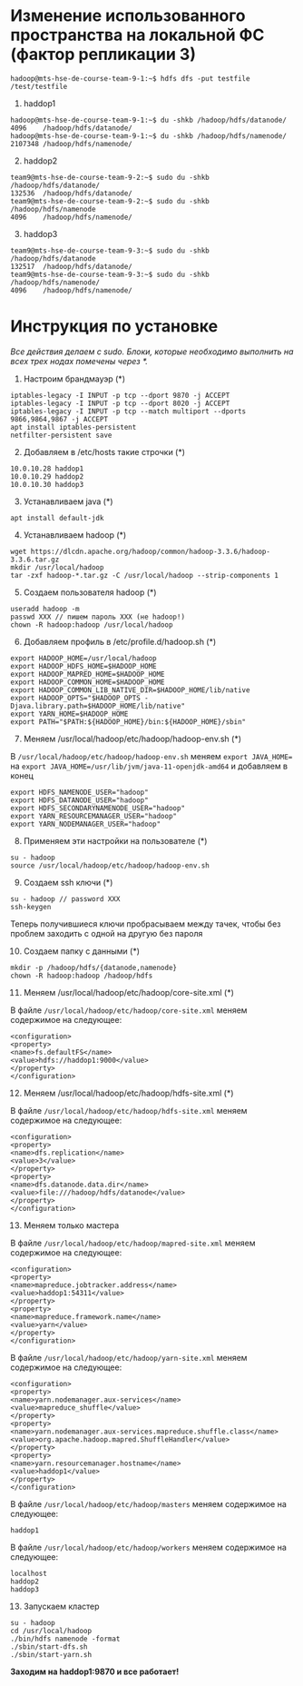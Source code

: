 # Изменение использованного пространства на локальной ФС (фактор репликации 3)
```
hadoop@mts-hse-de-course-team-9-1:~$ hdfs dfs -put testfile /test/testfile
```

1. haddop1
```
hadoop@mts-hse-de-course-team-9-1:~$ du -shkb /hadoop/hdfs/datanode/
4096	/hadoop/hdfs/datanode/
hadoop@mts-hse-de-course-team-9-1:~$ du -shkb /hadoop/hdfs/namenode/
2107348	/hadoop/hdfs/namenode/
```

2. haddop2
```
team9@mts-hse-de-course-team-9-2:~$ sudo du -shkb /hadoop/hdfs/datanode/
132536	/hadoop/hdfs/datanode/
team9@mts-hse-de-course-team-9-2:~$ sudo du -shkb /hadoop/hdfs/namenode
4096	/hadoop/hdfs/namenode/
```

3. haddop3
```
team9@mts-hse-de-course-team-9-3:~$ sudo du -shkb /hadoop/hdfs/datanode
132517	/hadoop/hdfs/datanode/
team9@mts-hse-de-course-team-9-3:~$ sudo du -shkb /hadoop/hdfs/namenode/
4096	/hadoop/hdfs/namenode/
```

# Инструкция по установке

_Все действия делаем с sudo. Блоки, которые необходимо выполнить на всех трех нодах помечены через *._
 
1. Настроим брандмауэр (*)
```
iptables-legacy -I INPUT -p tcp --dport 9870 -j ACCEPT
iptables-legacy -I INPUT -p tcp --dport 8020 -j ACCEPT
iptables-legacy -I INPUT -p tcp --match multiport --dports 9866,9864,9867 -j ACCEPT
apt install iptables-persistent
netfilter-persistent save
```
 
2. Добавляем в /etc/hosts такие строчки (*)
```
10.0.10.28 haddop1
10.0.10.29 haddop2
10.0.10.30 haddop3
```
 
3. Устанавливаем java (*)
```
apt install default-jdk
```
 
4. Устанавливаем hadoop (*)
```
wget https://dlcdn.apache.org/hadoop/common/hadoop-3.3.6/hadoop-3.3.6.tar.gz
mkdir /usr/local/hadoop
tar -zxf hadoop-*.tar.gz -C /usr/local/hadoop --strip-components 1
```
 
5. Создаем пользователя hadoop (*)
```
useradd hadoop -m
passwd XXX // пишем пароль XXX (не hadoop!)
chown -R hadoop:hadoop /usr/local/hadoop
```
 
6. Добавляем профиль в /etc/profile.d/hadoop.sh (*)
```
export HADOOP_HOME=/usr/local/hadoop
export HADOOP_HDFS_HOME=$HADOOP_HOME
export HADOOP_MAPRED_HOME=$HADOOP_HOME
export HADOOP_COMMON_HOME=$HADOOP_HOME
export HADOOP_COMMON_LIB_NATIVE_DIR=$HADOOP_HOME/lib/native
export HADOOP_OPTS="$HADOOP_OPTS -Djava.library.path=$HADOOP_HOME/lib/native"
export YARN_HOME=$HADOOP_HOME
export PATH="$PATH:${HADOOP_HOME}/bin:${HADOOP_HOME}/sbin"
```

7. Меняем /usr/local/hadoop/etc/hadoop/hadoop-env.sh (*)

В `/usr/local/hadoop/etc/hadoop/hadoop-env.sh` меняем `export JAVA_HOME=` на `export JAVA_HOME=/usr/lib/jvm/java-11-openjdk-amd64`
и добавляем в конец
```
export HDFS_NAMENODE_USER="hadoop"
export HDFS_DATANODE_USER="hadoop"
export HDFS_SECONDARYNAMENODE_USER="hadoop"
export YARN_RESOURCEMANAGER_USER="hadoop"
export YARN_NODEMANAGER_USER="hadoop"
```
 
8. Применяем эти настройки на пользователе (*)
```
su - hadoop
source /usr/local/hadoop/etc/hadoop/hadoop-env.sh
```
 
9. Создаем ssh ключи (*)
```
su - hadoop // password XXX
ssh-keygen
```
Теперь получившиеся ключи пробрасываем между тачек, чтобы без проблем заходить с одной на другую без пароля
 
10. Создаем папку с данными (*)
```
mkdir -p /hadoop/hdfs/{datanode,namenode}
chown -R hadoop:hadoop /hadoop/hdfs
```
 
11. Меняем /usr/local/hadoop/etc/hadoop/core-site.xml (*)

В файле `/usr/local/hadoop/etc/hadoop/core-site.xml` меняем содержимое на следующее:
```
<configuration>
<property>
<name>fs.defaultFS</name>
<value>hdfs://haddop1:9000</value>
</property>
</configuration>
```
 
12. Меняем /usr/local/hadoop/etc/hadoop/hdfs-site.xml (*)

В файле `/usr/local/hadoop/etc/hadoop/hdfs-site.xml` меняем содержимое на следующее:
```
<configuration>
<property>
<name>dfs.replication</name>
<value>3</value>
</property>
<property>
<name>dfs.datanode.data.dir</name>
<value>file:///hadoop/hdfs/datanode</value>
</property>
</configuration>
```
 
13. Меняем только мастера

В файле `/usr/local/hadoop/etc/hadoop/mapred-site.xml` меняем содержимое на следующее:
```
<configuration>
<property>
<name>mapreduce.jobtracker.address</name>
<value>haddop1:54311</value>
</property>
<property>
<name>mapreduce.framework.name</name>
<value>yarn</value>
</property>
</configuration>
```
 
В файле `/usr/local/hadoop/etc/hadoop/yarn-site.xml` меняем содержимое на следующее: 
```
<configuration>
<property>
<name>yarn.nodemanager.aux-services</name>
<value>mapreduce_shuffle</value>
</property>
<property>
<name>yarn.nodemanager.aux-services.mapreduce.shuffle.class</name>
<value>org.apache.hadoop.mapred.ShuffleHandler</value>
</property>
<property>
<name>yarn.resourcemanager.hostname</name>
<value>haddop1</value>
</property>
</configuration>
```
 
 
В файле `/usr/local/hadoop/etc/hadoop/masters` меняем содержимое на следующее:
```
haddop1
```
 
В файле `/usr/local/hadoop/etc/hadoop/workers` меняем содержимое на следующее: 
```
localhost
haddop2
haddop3
```
 
13. Запускаем кластер
```
su - hadoop
cd /usr/local/hadoop
./bin/hdfs namenode -format
./sbin/start-dfs.sh
./sbin/start-yarn.sh
```
 
**Заходим на haddop1:9870 и все работает!**
